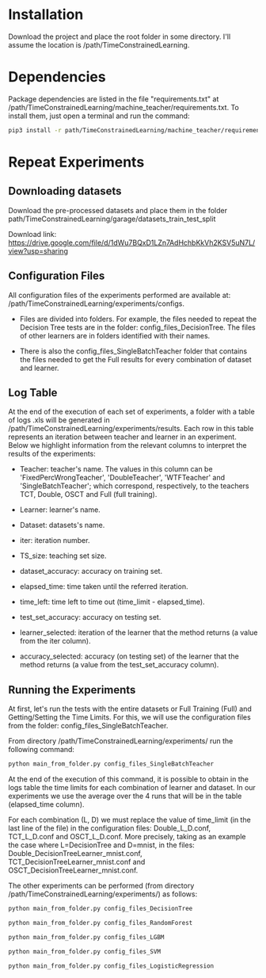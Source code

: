 # Installation

Download the project and place the root folder in some directory. I'll assume the location is /path/TimeConstrainedLearning.


# Dependencies

Package dependencies are listed in the file "requirements.txt" at /path/TimeConstrainedLearning/machine_teacher/requirements.txt. To install them, just open a terminal and run the command:

```bash
pip3 install -r path/TimeConstrainedLearning/machine_teacher/requirements.txt
```

# Repeat Experiments

## Downloading datasets

Download the pre-processed datasets and place them in the folder path/TimeConstrainedLearning/garage/datasets_train_test_split

Download link:
https://drive.google.com/file/d/1dWu7BQxD1LZn7AdHchbKkVh2KSV5uN7L/view?usp=sharing

## Configuration Files

All configuration files of the experiments performed are available at: /path/TimeConstrainedLearning/experiments/configs.


* Files are divided into folders. For example, the files needed to repeat the Decision Tree tests are in the folder: config_files_DecisionTree. The files of other learners are in folders identified with their names.

* There is also the config_files_SingleBatchTeacher folder that contains the files needed to get the Full results for every combination of dataset and learner.


## Log Table

At the end of the execution of each set of experiments, a folder with a table of logs .xls will be generated in /path/TimeConstrainedLearning/experiments/results. Each row in this table represents an iteration between teacher and learner in an experiment. Below we highlight information from the relevant columns to interpret the results of the experiments:

* Teacher: teacher's name. The values in this column can be 'FixedPercWrongTeacher', 'DoubleTeacher', 'WTFTeacher' and 'SingleBatchTeacher'; which correspond, respectively, to the teachers TCT, Double, OSCT and Full (full training).

* Learner: learner's name.

* Dataset: datasets's name.

* iter: iteration number.

* TS_size: teaching set size.

* dataset_accuracy: accuracy on training set.

* elapsed_time: time taken until the referred iteration.

* time_left: time left to time out (time_limit - elapsed_time).

* test_set_accuracy: accuracy on testing set.

* learner_selected: iteration of the learner that the method returns (a value from the iter column).

* accuracy_selected: accuracy (on testing set) of the learner that the method returns (a value from the test_set_accuracy column).


## Running the Experiments

At first, let's run the tests with the entire datasets or Full Training (Full) and Getting/Setting the Time Limits. For this, we will use the configuration files from the folder: config_files_SingleBatchTeacher.


From directory /path/TimeConstrainedLearning/experiments/ run the following command:

```bash
python main_from_folder.py config_files_SingleBatchTeacher
```

At the end of the execution of this command, it is possible to obtain in the logs table the time limits for each combination of learner and dataset. In our experiments we use the average over the 4 runs that will be in the table (elapsed_time column).

For each combination (L, D) we must replace the value of time_limit (in the last line of the file) in the configuration files: Double_L_D.conf, TCT_L_D.conf and OSCT_L_D.conf. More precisely, taking as an example the case where L=DecisionTree and D=mnist, in the files: Double_DecisionTreeLearner_mnist.conf, TCT_DecisionTreeLearner_mnist.conf and OSCT_DecisionTreeLearner_mnist.conf.

The other experiments can be performed (from directory /path/TimeConstrainedLearning/experiments/) as follows:

```bash
python main_from_folder.py config_files_DecisionTree
```

```bash
python main_from_folder.py config_files_RandomForest
```

```bash
python main_from_folder.py config_files_LGBM
```

```bash
python main_from_folder.py config_files_SVM
```

```bash
python main_from_folder.py config_files_LogisticRegression
```




